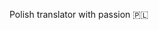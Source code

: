 Polish translator with passion 🇵🇱

<!---
AnkaKoxu/AnkaKoxu is a ✨ special ✨ repository because its `README.md` (this file) appears on your GitHub profile.
You can click the Preview link to take a look at your changes.
--->
